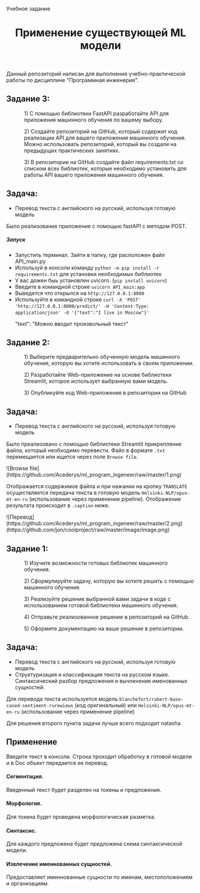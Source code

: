 <p>Учебное задание</p>  
<h1 align="center">Применение существующей ML модели</h1> <br>

<p>Данный репозиторий написан для выполнения учебно-практической работы по дисциплине "Программная инженерия".</p>
<h2>Задание 3:</h2>
<ul>
<ol>1) С помощью библиотеки FastAPI разработайте API для приложения машинного обучения по вашему выбору.  </ol>
<ol>2) Создайте репозиторий на GitHub, который содержит код реализации API для вашего приложения машинного обучения. Можно использовать репозиторий, который вы создали на предыдущих практических занятиях.  </ol>
<ol>3) В репозитории на GitHub создайте файл requirements.txt со списком всех библиотек, которые необходимо установить для работы API вашего приложения машинного обучения. </ol>
</ul>
<h2>Задача:</h2>
<ul>
<li>Перевод текста с английского на русский, используя готовую модель</li>
</ul>
<p>Было реализование приложение с помощью fastAPI с методом POST.</p>
<h5>Запуск</h5>
<ul>
  <li>Запустить терминал. Зайти в папку, где расположен файл API_main.py</li>
  <li>Используй в консоли команду <code>python -m pip install -r requirements.txt</code> для установки необходимых библиотек</li>
  <li>У вас дожен быь установлен uvicorn. (<code>pip install uvicorn</code>)</li>
  <li>Введите в командной строке <code>uvicorn API_main:app</code></li>
  <li>Выведется что открылся на <code>http://127.0.0.1:8000</code></li>
  <li>Используйте в командной строке 
  <code>curl -X 'POST' 'http://127.0.0.1:8000/predict/' -H 'Content-Type: application/json' -d '{"text":"I live in Moscow"}'</code>
  </li>
  <p>"text": "Можно вводит произвольный текст"</p>
</ul>
<h2>Задание 2:</h2>
<ul>
<ol>1) Выберите предварительно обученную модель машинного обучения, которую вы хотите использовать в своем приложении. </ol>
<ol>2) Разработайте Web-приложение на основе библиотеки Streamlit, которое использует выбранную вами модель. </ol>
<ol>3) Опубликуйте код Web-приложения в репозитории на GitHub </ol>
</ul>
<h2>Задача:</h2>
<ul>
<li>Перевод текста с английского на русский, используя готовую модель</li>
</ul>
<p>Было преализовано с помощью библиотеки Streamlit прикрепление файла, который необходимо перевести. Файл в формате  <code>.txt</code>  перемещается или ищется через поле <code>Browse file</code>. </p>
![Browse file](https://github.com/Acederys/ml_program_ingeneer/raw/master/1.png)
<p>Отображается содержимое файла и при нажании на кропку <code>TRANSLATE</code> осуществляется передача текста в готовую модель <code>Helsinki-NLP/opus-mt-en-ru</code> (использование через применение pipeline). Отображение результата происходит в <code>.caption</code> ниже.</p>
![Перевод](https://github.com/Acederys/ml_program_ingeneer/raw/master/2.png)
(https://github.com/jon/coolproject/raw/master/image/image.png)
<h2>Задание 1:</h2>
<ul>
<ol>1) Изучите возможности готовых библиотек машинного обучения. </ol>
<ol>2) Сформулируйте задачу, которую вы хотите решить с помощью машинного обучения. </ol>
<ol>3) Реализуйте решение выбранной вами задачи в коде с использованием готовой библиотеки машинного обучения. </ol>
<ol>4) Отправьте реализованное решение в репозиторий на GitHub. </ol>
<ol>5) Оформите документацию на ваше решение в репозитории. </ol>
</ul>
<h2>Задача:</h2>
<ul>
<li>Перевод текста с английского на русский, используя готовую модель</li>
<li>Структуризация и классификация текста на русском языке. Синтаксический разбор предложения и вычленения именованных сущностей.</li> 
</ul>
<p>Для перевода текста используется модель <code>blanchefort/rubert-base-cased-sentiment-rurewiews</code> (код оригинальный) или <code>Helsinki-NLP/opus-mt-en-ru</code> (использование через применение pipeline)</p>
<p>Для решения второго пункта задачи лучше всего подходит natasha.</p> 

<h2><b>Применение</b></h2>

<p>Введите текст в консоли. Строка проходит обработку в готовой модели и в Doc объект передается ее перевод.</p>

<h4>Сегментация.</h4> 

<p>Введенный текст будет разделен на токены и предложения. </p>

<h4>Морфология.</h4> 

<p>Для токена будет проведена морфологическая разметка. </p>

<h4>Синтаксис.</h4> 

<p>Для каждого предложена будет предложена схема синтаксической модели.</p> 

<h4>Извлечение именнованных сущностей. </h4>

<p>Предоставляет именнованные сущности по именам, местоположениям и организациям. </p>
